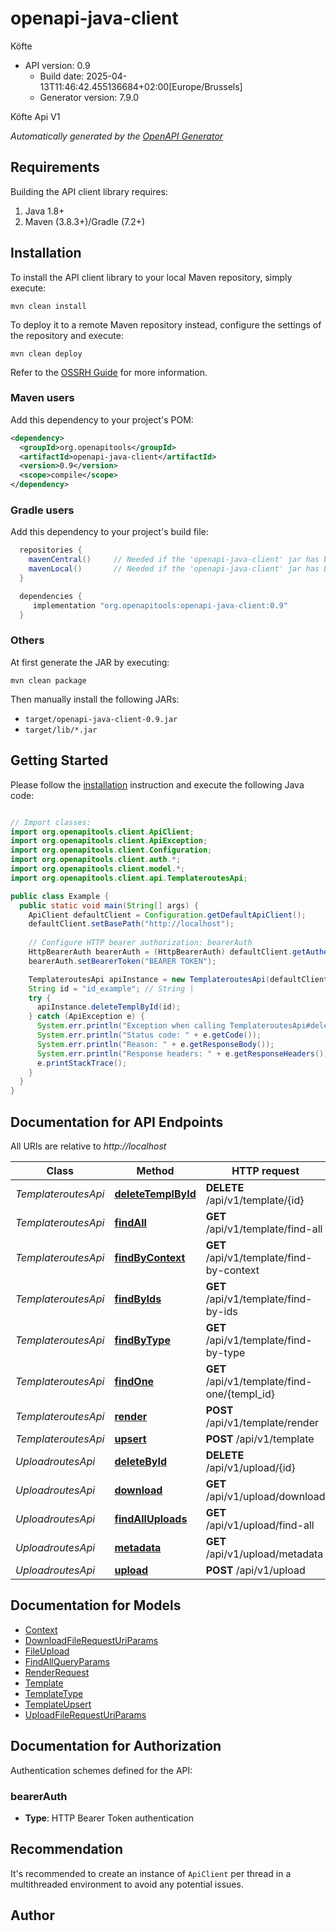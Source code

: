 # openapi-java-client

Köfte
- API version: 0.9
  - Build date: 2025-04-13T11:46:42.455136684+02:00[Europe/Brussels]
  - Generator version: 7.9.0

Köfte Api V1


*Automatically generated by the [OpenAPI Generator](https://openapi-generator.tech)*


## Requirements

Building the API client library requires:
1. Java 1.8+
2. Maven (3.8.3+)/Gradle (7.2+)

## Installation

To install the API client library to your local Maven repository, simply execute:

```shell
mvn clean install
```

To deploy it to a remote Maven repository instead, configure the settings of the repository and execute:

```shell
mvn clean deploy
```

Refer to the [OSSRH Guide](http://central.sonatype.org/pages/ossrh-guide.html) for more information.

### Maven users

Add this dependency to your project's POM:

```xml
<dependency>
  <groupId>org.openapitools</groupId>
  <artifactId>openapi-java-client</artifactId>
  <version>0.9</version>
  <scope>compile</scope>
</dependency>
```

### Gradle users

Add this dependency to your project's build file:

```groovy
  repositories {
    mavenCentral()     // Needed if the 'openapi-java-client' jar has been published to maven central.
    mavenLocal()       // Needed if the 'openapi-java-client' jar has been published to the local maven repo.
  }

  dependencies {
     implementation "org.openapitools:openapi-java-client:0.9"
  }
```

### Others

At first generate the JAR by executing:

```shell
mvn clean package
```

Then manually install the following JARs:

* `target/openapi-java-client-0.9.jar`
* `target/lib/*.jar`

## Getting Started

Please follow the [installation](#installation) instruction and execute the following Java code:

```java

// Import classes:
import org.openapitools.client.ApiClient;
import org.openapitools.client.ApiException;
import org.openapitools.client.Configuration;
import org.openapitools.client.auth.*;
import org.openapitools.client.model.*;
import org.openapitools.client.api.TemplateroutesApi;

public class Example {
  public static void main(String[] args) {
    ApiClient defaultClient = Configuration.getDefaultApiClient();
    defaultClient.setBasePath("http://localhost");
    
    // Configure HTTP bearer authorization: bearerAuth
    HttpBearerAuth bearerAuth = (HttpBearerAuth) defaultClient.getAuthentication("bearerAuth");
    bearerAuth.setBearerToken("BEARER TOKEN");

    TemplateroutesApi apiInstance = new TemplateroutesApi(defaultClient);
    String id = "id_example"; // String | 
    try {
      apiInstance.deleteTemplById(id);
    } catch (ApiException e) {
      System.err.println("Exception when calling TemplateroutesApi#deleteTemplById");
      System.err.println("Status code: " + e.getCode());
      System.err.println("Reason: " + e.getResponseBody());
      System.err.println("Response headers: " + e.getResponseHeaders());
      e.printStackTrace();
    }
  }
}

```

## Documentation for API Endpoints

All URIs are relative to *http://localhost*

Class | Method | HTTP request | Description
------------ | ------------- | ------------- | -------------
*TemplateroutesApi* | [**deleteTemplById**](docs/TemplateroutesApi.md#deleteTemplById) | **DELETE** /api/v1/template/{id} | 
*TemplateroutesApi* | [**findAll**](docs/TemplateroutesApi.md#findAll) | **GET** /api/v1/template/find-all | 
*TemplateroutesApi* | [**findByContext**](docs/TemplateroutesApi.md#findByContext) | **GET** /api/v1/template/find-by-context | 
*TemplateroutesApi* | [**findByIds**](docs/TemplateroutesApi.md#findByIds) | **GET** /api/v1/template/find-by-ids | 
*TemplateroutesApi* | [**findByType**](docs/TemplateroutesApi.md#findByType) | **GET** /api/v1/template/find-by-type | 
*TemplateroutesApi* | [**findOne**](docs/TemplateroutesApi.md#findOne) | **GET** /api/v1/template/find-one/{templ_id} | 
*TemplateroutesApi* | [**render**](docs/TemplateroutesApi.md#render) | **POST** /api/v1/template/render | 
*TemplateroutesApi* | [**upsert**](docs/TemplateroutesApi.md#upsert) | **POST** /api/v1/template | 
*UploadroutesApi* | [**deleteById**](docs/UploadroutesApi.md#deleteById) | **DELETE** /api/v1/upload/{id} | 
*UploadroutesApi* | [**download**](docs/UploadroutesApi.md#download) | **GET** /api/v1/upload/download | 
*UploadroutesApi* | [**findAllUploads**](docs/UploadroutesApi.md#findAllUploads) | **GET** /api/v1/upload/find-all | 
*UploadroutesApi* | [**metadata**](docs/UploadroutesApi.md#metadata) | **GET** /api/v1/upload/metadata | 
*UploadroutesApi* | [**upload**](docs/UploadroutesApi.md#upload) | **POST** /api/v1/upload | 


## Documentation for Models

 - [Context](docs/Context.md)
 - [DownloadFileRequestUriParams](docs/DownloadFileRequestUriParams.md)
 - [FileUpload](docs/FileUpload.md)
 - [FindAllQueryParams](docs/FindAllQueryParams.md)
 - [RenderRequest](docs/RenderRequest.md)
 - [Template](docs/Template.md)
 - [TemplateType](docs/TemplateType.md)
 - [TemplateUpsert](docs/TemplateUpsert.md)
 - [UploadFileRequestUriParams](docs/UploadFileRequestUriParams.md)


<a id="documentation-for-authorization"></a>
## Documentation for Authorization


Authentication schemes defined for the API:
<a id="bearerAuth"></a>
### bearerAuth

- **Type**: HTTP Bearer Token authentication


## Recommendation

It's recommended to create an instance of `ApiClient` per thread in a multithreaded environment to avoid any potential issues.

## Author



